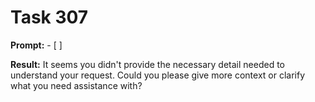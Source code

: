 # Task 307

**Prompt:** - [ ]

**Result:**
It seems you didn't provide the necessary detail needed to understand your request. Could you please give more context or clarify what you need assistance with?
